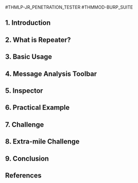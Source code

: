 #THMLP-JR_PENETRATION_TESTER #THMMOD-BURP_SUITE

## 1. Introduction
## 2. What is Repeater?
## 3. Basic Usage
## 4. Message Analysis Toolbar
## 5. Inspector
## 6. Practical Example
## 7. Challenge
## 8. Extra-mile Challenge
## 9. Conclusion
## References

